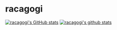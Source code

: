 # racagogi
[![racagogi's GitHub stats](https://github-readme-stats.vercel.app/api?username=racagogi&hide_border=true&show_icons=true&theme=tokyonight&count_private=true)](https://github.com/racagogi/github-readme-stats)
[![racagogi's github stats](https://github-readme-stats.vercel.app/api/top-langs/?username=racagogi&langs_count=10&show_icons=true&hide_border=true&layout=compact&theme=tokyonight)](https://github.com/racagogi)

